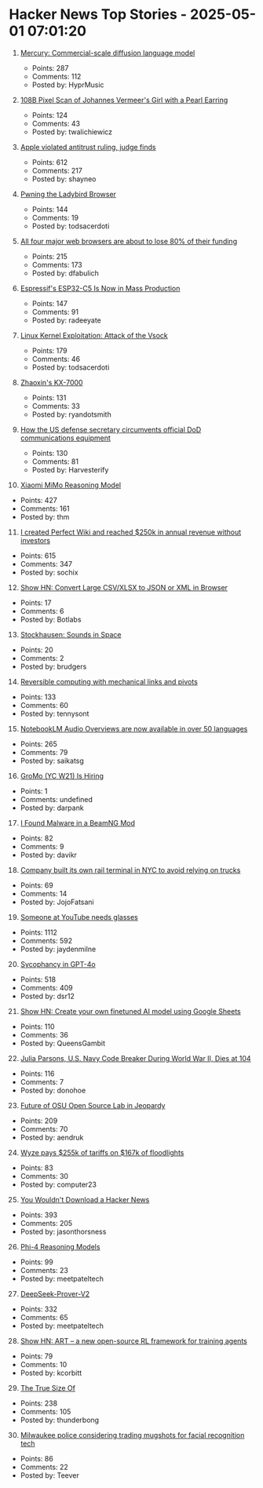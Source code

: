 # Hacker News Top Stories - 2025-05-01 07:01:20

1. [Mercury: Commercial-scale diffusion language model](https://www.inceptionlabs.ai/introducing-mercury)
   - Points: 287
   - Comments: 112
   - Posted by: HyprMusic

2. [108B Pixel Scan of Johannes Vermeer's Girl with a Pearl Earring](https://www.hirox-europe.com/gigapixel/girl-with-a-pearl-earring/)
   - Points: 124
   - Comments: 43
   - Posted by: twalichiewicz

3. [Apple violated antitrust ruling, judge finds](https://www.wsj.com/tech/apple-violated-antitrust-ruling-federal-judge-finds-66b85957)
   - Points: 612
   - Comments: 217
   - Posted by: shayneo

4. [Pwning the Ladybird Browser](https://jessie.cafe/posts/pwning-ladybirds-libjs/)
   - Points: 144
   - Comments: 19
   - Posted by: todsacerdoti

5. [All four major web browsers are about to lose 80% of their funding](https://danfabulich.medium.com/all-four-major-web-browsers-are-about-to-lose-80-of-their-funding-0e42ceb358f1)
   - Points: 215
   - Comments: 173
   - Posted by: dfabulich

6. [Espressif's ESP32-C5 Is Now in Mass Production](https://www.espressif.com/en/news/ESP32-C5_Mass_Production)
   - Points: 147
   - Comments: 91
   - Posted by: radeeyate

7. [Linux Kernel Exploitation: Attack of the Vsock](https://hoefler.dev/articles/vsock.html)
   - Points: 179
   - Comments: 46
   - Posted by: todsacerdoti

8. [Zhaoxin's KX-7000](https://chipsandcheese.com/p/zhaoxins-kx-7000)
   - Points: 131
   - Comments: 33
   - Posted by: ryandotsmith

9. [How the US defense secretary circumvents official DoD communications equipment](https://www.electrospaces.net/2025/04/how-us-defense-secretary-hegseth.html)
   - Points: 130
   - Comments: 81
   - Posted by: Harvesterify

10. [Xiaomi MiMo Reasoning Model](https://github.com/XiaomiMiMo/MiMo)
   - Points: 427
   - Comments: 161
   - Posted by: thm

11. [I created Perfect Wiki and reached $250k in annual revenue without investors](https://habr.com/en/articles/905812/)
   - Points: 615
   - Comments: 347
   - Posted by: sochix

12. [Show HN: Convert Large CSV/XLSX to JSON or XML in Browser](https://csvforge.com)
   - Points: 17
   - Comments: 6
   - Posted by: Botlabs

13. [Stockhausen: Sounds in Space](https://stockhausenspace.blogspot.com/)
   - Points: 20
   - Comments: 2
   - Posted by: brudgers

14. [Reversible computing with mechanical links and pivots](https://tennysontbardwell.com/blog/2025/04/30/mechanical-computing/index.html)
   - Points: 133
   - Comments: 60
   - Posted by: tennysont

15. [NotebookLM Audio Overviews are now available in over 50 languages](https://blog.google/technology/google-labs/notebooklm-audio-overviews-50-languages/)
   - Points: 265
   - Comments: 79
   - Posted by: saikatsg

16. [GroMo (YC W21) Is Hiring](https://www.ycombinator.com/companies/gromo/jobs/aP4JS9K-product-tech-business-ai-enthusiasts)
   - Points: 1
   - Comments: undefined
   - Posted by: darpank

17. [I Found Malware in a BeamNG Mod](https://lemonyte.com/blog/beamng-malware)
   - Points: 82
   - Comments: 9
   - Posted by: davikr

18. [Company built its own rail terminal in NYC to avoid relying on trucks](https://www.fastcompany.com/91324241/this-company-built-an-entire-rail-terminal-in-queens-to-avoid-relying-on-trucks)
   - Points: 69
   - Comments: 14
   - Posted by: JojoFatsani

19. [Someone at YouTube needs glasses](https://jayd.ml/2025/04/30/someone-at-youtube-needs-glasses.html)
   - Points: 1112
   - Comments: 592
   - Posted by: jaydenmilne

20. [Sycophancy in GPT-4o](https://openai.com/index/sycophancy-in-gpt-4o/)
   - Points: 518
   - Comments: 409
   - Posted by: dsr12

21. [Show HN: Create your own finetuned AI model using Google Sheets](https://promptrepo.com/finetune/)
   - Points: 110
   - Comments: 36
   - Posted by: QueensGambit

22. [Julia Parsons, U.S. Navy Code Breaker During World War II, Dies at 104](https://www.nytimes.com/2025/04/30/world/julia-parsons-dead.html)
   - Points: 116
   - Comments: 7
   - Posted by: donohoe

23. [Future of OSU Open Source Lab in Jeopardy](https://osuosl.org/blog/osl-future/)
   - Points: 209
   - Comments: 70
   - Posted by: aendruk

24. [Wyze pays $255k of tariffs on $167k of floodlights](https://twitter.com/WyzeCam/status/1917662183036706849)
   - Points: 83
   - Comments: 30
   - Posted by: computer23

25. [You Wouldn't Download a Hacker News](https://www.jasonthorsness.com/25)
   - Points: 393
   - Comments: 205
   - Posted by: jasonthorsness

26. [Phi-4 Reasoning Models](https://azure.microsoft.com/en-us/blog/one-year-of-phi-small-language-models-making-big-leaps-in-ai/)
   - Points: 99
   - Comments: 23
   - Posted by: meetpateltech

27. [DeepSeek-Prover-V2](https://github.com/deepseek-ai/DeepSeek-Prover-V2)
   - Points: 332
   - Comments: 65
   - Posted by: meetpateltech

28. [Show HN: ART – a new open-source RL framework for training agents](https://github.com/OpenPipe/ART)
   - Points: 79
   - Comments: 10
   - Posted by: kcorbitt

29. [The True Size Of](https://thetruesize.com/)
   - Points: 238
   - Comments: 105
   - Posted by: thunderbong

30. [Milwaukee police considering trading mugshots for facial recognition tech](https://www.jsonline.com/story/news/crime/2025/04/25/milwaukee-police-considering-trading-mugshots-for-facial-recognition-tech/83084223007/)
   - Points: 86
   - Comments: 22
   - Posted by: Teever

